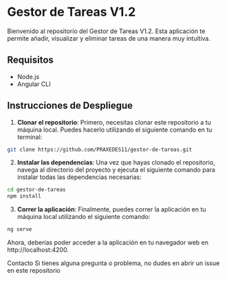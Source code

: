 # Gestor de Tareas V1.2

Bienvenido al repositorio del Gestor de Tareas V1.2. Esta aplicación te permite añadir, visualizar y eliminar tareas de una manera muy intuitiva.

## Requisitos

- Node.js
- Angular CLI

## Instrucciones de Despliegue

1. **Clonar el repositorio**: Primero, necesitas clonar este repositorio a tu máquina local. Puedes hacerlo utilizando el siguiente comando en tu terminal:

```bash
git clone https://github.com/PRAXEDES11/gestor-de-tareas.git
```
2. **Instalar las dependencias**: Una vez que hayas clonado el repositorio, navega al directorio del proyecto y ejecuta el siguiente comando para instalar todas las dependencias necesarias:
```bash
cd gestor-de-tareas
npm install
```
3. **Correr la aplicación**: Finalmente, puedes correr la aplicación en tu máquina local utilizando el siguiente comando:
```bash
ng serve
```
Ahora, deberías poder acceder a la aplicación en tu navegador web en http://localhost:4200.

Contacto
Si tienes alguna pregunta o problema, no dudes en abrir un issue en este repositorio
